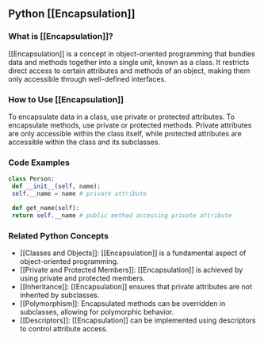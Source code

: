 ## Python [[Encapsulation]]

### What is [[Encapsulation]]?
 [[Encapsulation]] is a concept in object-oriented programming that bundles data and methods together into a single unit, known as a class. It restricts direct access to certain attributes and methods of an object, making them only accessible through well-defined interfaces.

### How to Use [[Encapsulation]]
To encapsulate data in a class, use private or protected attributes. To encapsulate methods, use private or protected methods. Private attributes are only accessible within the class itself, while protected attributes are accessible within the class and its subclasses.

### Code Examples
```python
class Person:
 def __init__(self, name):
 self.__name = name # private attribute

 def get_name(self):
 return self.__name # public method accessing private attribute
```

### Related Python Concepts
- [[Classes and Objects]]: [[Encapsulation]] is a fundamental aspect of object-oriented programming.
- [[Private and Protected Members]]: [[Encapsulation]] is achieved by using private and protected members.
- [[Inheritance]]: [[Encapsulation]] ensures that private attributes are not inherited by subclasses.
- [[Polymorphism]]: Encapsulated methods can be overridden in subclasses, allowing for polymorphic behavior.
- [[Descriptors]]: [[Encapsulation]] can be implemented using descriptors to control attribute access.